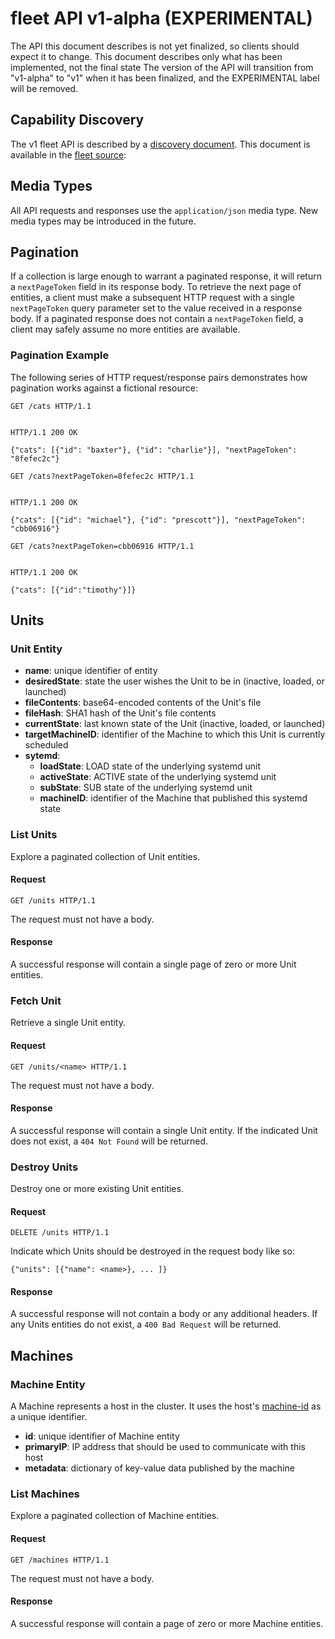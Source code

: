# fleet API v1-alpha (EXPERIMENTAL)

The API this document describes is not yet finalized, so clients should expect it to change.
This document describes only what has been implemented, not the final state
The version of the API will transition from "v1-alpha" to "v1" when it has been finalized, and the EXPERIMENTAL label will be removed.

## Capability Discovery

The v1 fleet API is described by a [discovery document][disco].
This document is available in the [fleet source][schema]:

[disco]: https://developers.google.com/discovery/v1/reference/apis
[schema]: ../schema/v1-alpha.json

## Media Types

All API requests and responses use the `application/json` media type.
New media types may be introduced in the future.

## Pagination

If a collection is large enough to warrant a paginated response, it will return a `nextPageToken` field in its response body.
To retrieve the next page of entities, a client must make a subsequent HTTP request with a single `nextPageToken` query parameter set to the value received in a response body.
If a paginated response does not contain a `nextPageToken` field, a client may safely assume no more entities are available.

### Pagination Example

The following series of HTTP request/response pairs demonstrates how pagination works against a fictional resource:

```
GET /cats HTTP/1.1


HTTP/1.1 200 OK

{"cats": [{"id": "baxter"}, {"id": "charlie"}], "nextPageToken": "8fefec2c"}
```

```
GET /cats?nextPageToken=8fefec2c HTTP/1.1


HTTP/1.1 200 OK

{"cats": [{"id": "michael"}, {"id": "prescott"}], "nextPageToken": "cbb06916"}
```

```
GET /cats?nextPageToken=cbb06916 HTTP/1.1


HTTP/1.1 200 OK

{"cats": [{"id":"timothy"}]}
```
## Units

### Unit Entity

- **name**: unique identifier of entity
- **desiredState**: state the user wishes the Unit to be in (inactive, loaded, or launched)
- **fileContents**: base64-encoded contents of the Unit's file
- **fileHash**: SHA1 hash of the Unit's file contents
- **currentState**: last known state of the Unit (inactive, loaded, or launched)
- **targetMachineID**: identifier of the Machine to which this Unit is currently scheduled
- **sytemd**:
  - **loadState**: LOAD state of the underlying systemd unit
  - **activeState**: ACTIVE state of the underlying systemd unit
  - **subState**: SUB state of the underlying systemd unit
  - **machineID**: identifier of the Machine that published this systemd state


### List Units

Explore a paginated collection of Unit entities.

#### Request

```
GET /units HTTP/1.1
```

The request must not have a body.

#### Response

A successful response will contain a single page of zero or more Unit entities.

### Fetch Unit

Retrieve a single Unit entity.

#### Request

```
GET /units/<name> HTTP/1.1
```

The request must not have a body.

#### Response

A successful response will contain a single Unit entity.
If the indicated Unit does not exist, a `404 Not Found` will be returned.

### Destroy Units

Destroy one or more existing Unit entities.

#### Request

```
DELETE /units HTTP/1.1
```

Indicate which Units should be destroyed in the request body like so:

```
{"units": [{"name": <name>}, ... ]}
```

#### Response

A successful response will not contain a body or any additional headers.
If any Units entities do not exist, a `400 Bad Request` will be returned.

## Machines

### Machine Entity

A Machine represents a host in the cluster.
It uses the host's [machine-id][systemd-machine-id] as a unique identifier.

[systemd-machine-id]: http://www.freedesktop.org/software/systemd/man/machine-id.html

- **id**: unique identifier of Machine entity
- **primaryIP**: IP address that should be used to communicate with this host
- **metadata**: dictionary of key-value data published by the machine

### List Machines

Explore a paginated collection of Machine entities.

#### Request

```
GET /machines HTTP/1.1
```

The request must not have a body.

#### Response

A successful response will contain a page of zero or more Machine entities.
